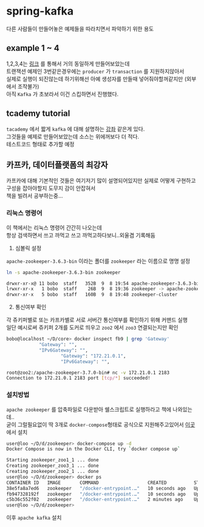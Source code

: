 # spring-kafka

다른 사람들이 만들어놓은 예제들을 따라치면서 파악하기 위한 용도

## example 1 ~ 4

1,2,3,4는 [링크](https://github.com/spring-projects/spring-kafka) 를 통해서 거의 동일하게 만들어보았는데  
트랜잭션 예제인 3번같은경우에는 `producer` 가 `transaction` 를 지원하지않아서  
실제로 실행이 되진않는데 하기위해선 아예 생성자를 만들때 넣어줘야할꺼같지만 (외부에서 조작불가)  
아직 `Kafka` 가 초보라서 이건 스킵하면서 진행했다.

## tcademy tutorial

`tacademy` 에서 짧게 `kafka` 에 대해 설명하는 [강좌](https://youtu.be/ozxVgaqGNhM) 같은게 있다.  
그것들을 예제로 만들어보았는데 소스는 위에꺼보다 더 적다.  
테스트코드 형태로 추가할 예정

## 카프카, 데이터플랫폼의 최강자

카프카에 대해 기본적인 것들은 여기저기 많이 설명되어있지만 실제로 어떻게 구현하고 구성을 잡아야할지 도무지 감이 안잡혀서  
책을 빌려서 공부하는중...

### 리눅스 명령어

이 책에서는 리눅스 명령어 간간히 나오는데  
항상 검색하면서 쓰고 까먹고 쓰고 까먹고하다보니..외울겸 기록해둠

1. 심볼릭 설정

`apache-zookeeper-3.6.3-bin` 이라는 폴더를 `zookeeper` 라는 이름으로 명명 설정

```bash
ln -s apache-zookeeper-3.6.3-bin zookeeper
```

```bash
drwxr-xr-x@ 11 bobo  staff   352B  9  8 19:54 apache-zookeeper-3.6.3-bin
lrwxr-xr-x   1 bobo  staff    26B  9  8 19:36 zookeeper -> apache-zookeeper-3.6.3-bin
drwxr-xr-x   5 bobo  staff   160B  9  8 19:48 zookeeper-cluster
```

2. 통신여부 확인

각 쥬키퍼별로 또는 카프카별로 서로 서버간 통신여부를 확인하기 위해 커맨드 실행  
일단 예시로써 쥬키퍼 2개를 도커로 띄우고 `zoo2` 에서 `zoo3` 연결되는지만 확인

```bash
bobo@localhost ~/D/core> docker inspect fb9 | grep 'Gateway'
            "Gateway": "",
            "IPv6Gateway": "",
                    "Gateway": "172.21.0.1",
                    "IPv6Gateway": "",

root@zoo2:/apache-zookeeper-3.7.0-bin# nc -v 172.21.0.1 2183
Connection to 172.21.0.1 2183 port [tcp/*] succeeded!
```

### 설치방법

`apache zookeeper` 를 압축파일로 다운받아 쉘스크립트로 실행하라고 책에 나와있는데..  
굳이 그럴필요없이 딱 3개로 `docker-compose`형태로 공식으로 지원해주고있어서 [이곳](https://hub.docker.com/_/zookeeper)에서 설치

```bash
user@loo ~/D/d/zookeeper> docker-compose up -d
Docker Compose is now in the Docker CLI, try `docker compose up`

Starting zookeeper_zoo1_1 ... done
Creating zookeeper_zoo3_1 ... done
Creating zookeeper_zoo2_1 ... done
user@loo ~/D/d/zookeeper> docker ps
CONTAINER ID   IMAGE       COMMAND                  CREATED          STATUS         PORTS                                                  NAMES
38e5fa8a7ed6   zookeeper   "/docker-entrypoint.…"   10 seconds ago   Up 4 seconds   2888/tcp, 3888/tcp, 8080/tcp, 0.0.0.0:2182->2181/tcp   zookeeper_zoo2_1
fb947328192f   zookeeper   "/docker-entrypoint.…"   10 seconds ago   Up 2 seconds   2888/tcp, 3888/tcp, 8080/tcp, 0.0.0.0:2183->2181/tcp   zookeeper_zoo3_1
c5b36c552f02   zookeeper   "/docker-entrypoint.…"   2 minutes ago    Up 5 seconds   2888/tcp, 3888/tcp, 0.0.0.0:2181->2181/tcp, 8080/tcp   zookeeper_zoo1_1
user@loo ~/D/d/zookeeper>
```

이후 `apache kafka` 설치
